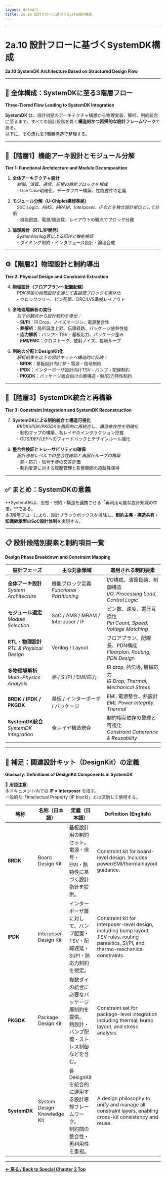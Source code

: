 ```yaml
---
layout: default
title: 2a.10 設計フローに基づくSystemDK構成
---
```


---

# 2a.10 設計フローに基づくSystemDK構成  
**2a.10 SystemDK Architecture Based on Structured Design Flow**

---

## 🧭 全体構成：SystemDKに至る3階層フロー  
**Three-Tiered Flow Leading to SystemDK Integration**

**SystemDK** は、設計初期のアーキテクチャ構想から物理実装、解析、制約統合に至るまで、すべての設計段階を貫く**構造的かつ再帰的な設計フレームワーク**である。  
以下に、その流れを3階層構造で整理する。

---

## 🧱【階層1】機能アーキ設計とモジュール分解  
**Tier 1: Functional Architecture and Module Decomposition**

1. **全体アーキテクチャ設計**  
　*制御、演算、通信、記憶の機能ブロックを構成*  
　- Use Case明確化、データフロー構築、性能要件の定義

2. **モジュール分解（U-Chiplet構想準拠）**  
　*SoC Logic、AMS、MRAM、Interposer、IFなどを独立設計単位として分割*  
　- 機能密度、電源/周波数、レイアウトの観点でブロック分離

3. **論理設計（RTL/IP開発）**  
　*SystemVerilog等による記述と機能検証*  
　- タイミング制約・インタフェース設計・論理合成

---

## ⚙️【階層2】物理設計と制約導出  
**Tier 2: Physical Design and Constraint Extraction**

4. **物理設計（フロアプラン〜配置配線）**  
　*PDK準拠の物理設計を通じて各論理ブロックを実体化*  
　- クロックツリー、ピン配置、DRC/LVS準拠レイアウト

5. **多物理場解析の実行**  
　*以下の観点から設計制約を導出：*  
　- **SI/PI**：IR Drop、ノイズマージン、電源整合性  
　- **熱解析**：局所温度上昇、伝導経路、パッケージ放熱性能  
　- **応力解析**：バンプ・TSV・基板応力、パッケージ歪み  
　- **EMI/EMC**：クロストーク、放射ノイズ、接地ループ

6. **制約の分配とDesignKit化**  
　*解析結果を以下の設計キットへ構造的に反映：*  
　- **BRDK**：基板設計向け熱・電源・信号制約  
　- **IPDK**：インターポーザ設計向けTSV・バンプ・配線制約  
　- **PKGDK**：パッケージ統合向けの層構造・熱/応力特性制約

---

## 🧩【階層3】SystemDK統合と再構築  
**Tier 3: Constraint Integration and SystemDK Reconstruction**

7. **SystemDKによる制約統合と構造可視化**  
　*BRDK/IPDK/PKGDKを横断的に再統合し、構造依存性を明確化*  
　- 制約マップの構築、各レイヤのインタラクション把握  
　- GDS/DEF/LEFへのフィードバックとデザインルール強化

8. **整合性検証とトレーサビリティの確保**  
　*設計思想レベルでの整合性確認と再設計ループの構築*  
　- 熱・応力・信号干渉の交差評価  
　- 制約変更に対する履歴管理と影響範囲の追跡性保持

---

## ✅ まとめ：SystemDKの意義  
**SystemDKは、思想・制約・構造を連携させる「再利用可能な設計知識の中核」**である。  
本3階層フローにより、設計ブラックボックスを排除し、**制約主導・構造共有・知識継承型のSoC設計体制**を実現する。

---

## 📋 設計段階別要素と制約項目一覧  
**Design Phase Breakdown and Constraint Mapping**

| **設計フェーズ** | **主な対象領域** | **適用される制約要素** |
|------------------|------------------|--------------------------|
| **全体アーキ設計**<br>*System Architecture* | 機能ブロック定義<br>*Functional Partitioning* | I/O構成、演算負荷、制御構造<br>*I/O, Processing Load, Control Logic* |
| **モジュール選定**<br>*Module Selection* | SoC / AMS / MRAM / Interposer / IF | ピン数、速度、電圧互換性<br>*Pin Count, Speed, Voltage Matching* |
| **RTL・物理設計**<br>*RTL & Physical Design* | Verilog / Layout | フロアプラン、配線長、PDN構成<br>*Floorplan, Routing, PDN Design* |
| **多物理場解析**<br>*Multi-Physics Analysis* | 熱 / SI/PI / EMI/応力 | IR drop, 熱伝導, 機械応力<br>*IR Drop, Thermal, Mechanical Stress* |
| **BRDK / IPDK / PKGDK** | 基板 / インターポーザ / パッケージ | EMI, 電源整合、熱設計<br>*EMI, Power Integrity, Thermal* |
| **SystemDK統合**<br>*SystemDK Integration* | 全レイヤ構造統合 | 制約相互依存の整理と可視化<br>*Constraint Coherence & Reusability* |

---

## 📘 補足：関連設計キット（DesignKit）の定義  
**Glossary: Definitions of DesignKit Components in SystemDK**

📘 **用語注意**:  
本ドキュメント内での **IP = Interposer** を指す。  
一般的な「Intellectual Property (IP block)」とは区別して使用する。  

| **略称** | **名称（日本語）** | **定義（日本語）** | **Definition (English)** |
|----------|---------------------|----------------------|----------------------------|
| **BRDK** | Board Design Kit | 基板設計用の制約セット。<br>電源・信号・EMI・熱特性に基づく設計指針を提供。 | Constraint kit for board-level design. Includes power/EMI/thermal/layout guidance. |
| **IPDK** | Interposer Design Kit | インターポーザ層に対して、バンプ配置・TSV・配線遅延・SI/PI・熱応力制約を規定。 | Constraint kit for interposer-level design, including bump layout, TSV rules, routing parasitics, SI/PI, and thermo-mechanical constraints. |
| **PKGDK** | Package Design Kit | 複数ダイの統合に必要なパッケージ層制約を提供。<br>熱設計・バンプ配置・ストレス制御などを含む。 | Constraint set for package-level integration including thermal, bump layout, and stress analysis. |
| **SystemDK** | System Design Knowledge Kit | 各DesignKitを統合的に運用する設計思想フレームワーク。<br>制約間の整合性・再利用性を重視。 | A design philosophy to unify and manage all constraint layers, enabling cross-kit consistency and reuse. |

---

**[← 戻る / Back to Special Chapter 2 Top](./README.md)**
